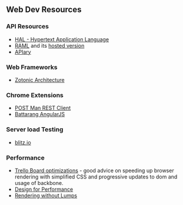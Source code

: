 ## Web Dev Resources

### API Resources
* [HAL - Hypertext Application Language](http://stateless.co/hal_specification.html)
* [RAML](http://raml.org) and its [hosted version](http://www.apihub.com/)
* [APIary](http://apiary.io/)

### Web Frameworks
* [Zotonic Architecture](http://aosabook.org/en/posa/zotonic.html)

### Chrome Extensions
* [POST Man REST Client](https://chrome.google.com/webstore/detail/postman-rest-client/fdmmgilgnpjigdojojpjoooidkmcomcm?hl=en)
* [Battarang AngularJS](https://chrome.google.com/webstore/detail/angularjs-batarang/ighdmehidhipcmcojjgiloacoafjmpfk?hl=en)

### Server load Testing
* [blitz.io](https://www.blitz.io/)

### Performance
* [Trello Board optimizations](http://blog.fogcreek.com/we-spent-a-week-making-trello-boards-load-extremely-fast-heres-how-we-did-it/) - good advice on speeding up browser rendering with simplified CSS and progressive updates to dom and usage of backbone.
* [Design for Performance](https://speakerdeck.com/lara/design-for-performance)
* [Rendering without Lumps](https://www.youtube.com/watch?v=cmZqLzPy0XE)
